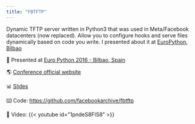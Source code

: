 ```yaml
---
title: "FBTFTP"
---
```


Dynamic TFTP server written in Python3 that was used in Meta/Facebook datacenters (now replaced).
Allow you to configure hooks and serve files dynamically based on code you write.
I presented about it at [EuroPython, Bilbao](/public_talks/2016-europython-fbtftp/)

🏢 Presented at [Euro Python 2016 - Bilbao, Spain](https://ep2016.europython.eu/conference/p/angelo-failla.html)

🌎 [Conference official website](https://ep2016.europython.eu/conference)

📊 [Slides](/slides/srecon15europe_slides_failla.pdf)

⌨️ Code: <https://github.com/facebookarchive/fbtftp>

🎥 Video:
{{< youtube id="1pndeS8FIS8" >}}
